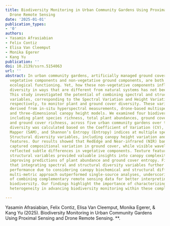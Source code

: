 ```yaml
---
title: Biodiversity Monitoring in Urban Community Gardens Using Proximal Sensing and
  Drone Remote Sensing
date: '2025-01-01'
publication_types:
- '0'
authors:
- Yasamin Afrasiabian
- Felix Contiz
- Elisa Van Cleemput
- Monika Egerer
- Kang Yu
publication: ''
doi: 10.2139/ssrn.5154063
url: ''
abstract: In urban community gardens, artificially managed ground cover types, including
  vegetative components and non-vegetative ground components, are both critical to
  ecological functioning. Yet, how these non-vegetative components influence spectral
  diversity in ways that are different from natural systems has not been addressed.
  This study investigated the potential of combining spectral and structural diversity
  variables, corresponding to the Spectral Variation and Height Variation Hypotheses,
  respectively, to monitor plant and ground cover diversity. These variables were
  derived from in-situ hyperspectral measurements, drone-based multispectral imagery
  and three-dimensional canopy height models. We examined four biodiversity variables
  including plant species richness, total plant abundances, ground cover entropy,
  and ground cover richness, across five urban community gardens over two years. Spectral
  diversity was calculated based on the Coefficient of Variation (CV), Spectral Angle
  Mapper (SAM), and Shannon’s Entropy (Entropy) indices at multiple spectral ranges.
  Structural diversity variables, including canopy height variation and image texture
  features. Our results showed that RedEdge and Near-infrared (NIR) bands effectively
  captured compositional variation in ground cover, while visible wavelengths better
  reflected subtle differences in vegetative components. Texture features and height-based
  structural variables provided valuable insights into canopy complexity, particularly
  improving predictions of plant abundance and ground cover entropy. Finally, we found
  that integrating spectral and structural diversity variables further enhanced predictive
  performance due to considering canopy biochemical and structural differences. This
  multi-metric approach outperformed single-source analyses, underscoring the value
  of combining complementary remote sensing data for better interpreting urban garden
  biodiversity. Our findings highlight the importance of characterizing canopy structural
  heterogeneity in advancing biodiversity monitoring within these complex urban ecosystems.

---
```


Yasamin Afrasiabian, Felix Contiz, Elisa Van Cleemput, Monika Egerer, & Kang Yu (2025). Biodiversity Monitoring in Urban Community Gardens Using Proximal Sensing and Drone Remote Sensing. **.
